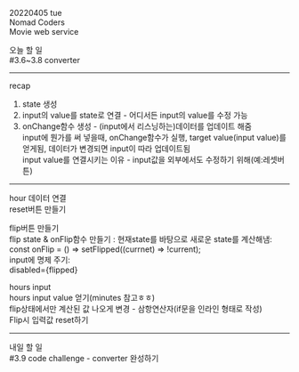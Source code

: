 20220405 tue  
Nomad Coders  
Movie web service  
  
오늘 할 일  
#3.6~3.8 converter  
___
recap  
1. state 생성  
2. input의 value를 state로 연결 - 어디서든 input의 value를 수정 가능  
3. onChange함수 생성 - (input에서 리스닝하는)데이터를 업데이트 해줌  
input에 뭔가를 써 넣을때, onChange함수가 실행, target value(input value)를 얻게됨, 데이터가 변경되면 input이 따라 업데이트됨  
input value를 연결시키는 이유 - input값을 외부에서도 수정하기 위해(예:레셋버튼)  
___
hour 데이터 연결  
reset버튼 만들기  

flip버튼 만들기  
flip state & onFlip함수 만들기 : 현재state를 바탕으로 새로운 state를 계산해냄:  
const onFlip = () => setFlipped((currnet) => !current);  
input에 명제 주기:  
disabled={flipped}  
  
hours input  
hours input value 얻기(minutes 참고ㅎㅎ)  
flip상태에서만 계산된 값 나오게 변경 - 삼항연산자(if문을 인라인 형태로 작성)  
Flip시 입력값 reset하기  

___
내일 할 일  
#3.9 code challenge - converter 완성하기
